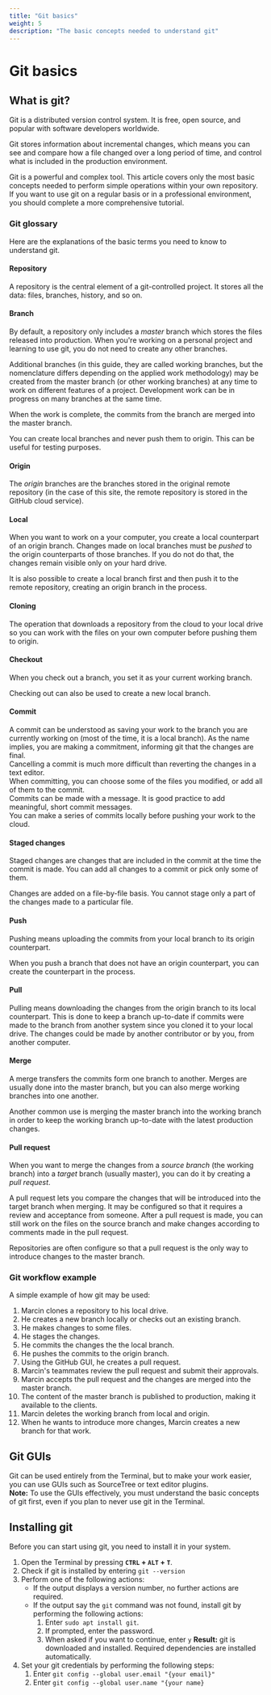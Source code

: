 ```yaml
---
title: "Git basics"
weight: 5
description: "The basic concepts needed to understand git"
---
```

# Git basics
## What is git?
Git is a distributed version control system. It is free, open source, and popular with software developers worldwide.  

Git stores information about incremental changes, which means you can see and compare how a file changed over a long period of time, and control what is included in the production environment.

Git is a powerful and complex tool. This article covers only the most basic concepts needed to perform simple operations within your own repository. If you want to use git on a regular basis or in a professional environment, you should complete a more comprehensive tutorial.

### Git glossary
Here are the explanations of the basic terms you need to know to understand git.
#### Repository
A repository is the central element of a git-controlled project. It stores all the data: files, branches, history, and so on.
#### Branch
By default, a repository only includes a *master* branch which stores the files released into production. When you're working on a personal project and learning to use git, you do not need to create any other branches.  

Additional branches (in this guide, they are called working branches, but the nomenclature differs depending on the applied work methodology) may be created from the master branch (or other working branches) at any time to work on different features of a project. Development work can be in progress on many branches at the same time.

When the work is complete, the commits from the branch are merged into the master branch.

You can create local branches and never push them to origin. This can be useful for testing purposes.
#### Origin
The *origin* branches are the branches stored in the original remote repository (in the case of this site, the remote repository is stored in the GitHub cloud service).
#### Local
When you want to work on a your computer, you create a local counterpart of an origin branch. Changes made on local branches must be *pushed* to the origin counterparts of those branches. If you do not do that, the changes remain visible only on your hard drive.

It is also possible to create a local branch first and then push it to the remote repository, creating an origin branch in the process.
#### Cloning
The operation that downloads a repository from the cloud to your local drive so you can work with the files on your own computer before pushing them to origin.
#### Checkout
When you check out a branch, you set it as your current working branch.

Checking out can also be used to create a new local branch.
#### Commit
A commit can be understood as saving your work to the branch you are currently working on (most of the time, it is a local branch). As the name implies, you are making a commitment, informing git that the changes are final.  
Cancelling a commit is much more difficult than reverting the changes in a text editor.  
When committing, you can choose some of the files you modified, or add all of them to the commit.  
Commits can be made with a message. It is good practice to add meaningful, short commit messages.  
You can make a series of commits locally before pushing your work to the cloud.
#### Staged changes
Staged changes are changes that are included in the commit at the time the commit is made. You can add all changes to a commit or pick only some of them.

Changes are added on a file-by-file basis. You cannot stage only a part of the changes made to a particular file.
#### Push
Pushing means uploading the commits from your local branch to its origin counterpart.

When you push a branch that does not have an origin counterpart, you can create the counterpart in the process.
#### Pull
Pulling means downloading the changes from the origin branch to its local counterpart. This is done to keep a branch up-to-date if commits were made to the branch from another system since you cloned it to your local drive. The changes could be made by another contributor or by you, from another computer.
#### Merge
A merge transfers the commits form one branch to another. Merges are usually done into the master branch, but you can also merge working branches into one another.

Another common use is merging the master branch into the working branch in order to keep the working branch up-to-date with the latest production changes.
#### Pull request
When you want to merge the changes from a *source branch* (the working branch) into a *target* branch (usually master), you can do it by creating a *pull request*.

A pull request lets you compare the changes that will be introduced into the target branch when merging. It may be configured so that it requires a review and acceptance from someone. After a pull request is made, you can still work on the files on the source branch and make changes according to comments made in the pull request.

Repositories are often configure so that a pull request is the only way to introduce changes to the master branch.
### Git workflow example

A simple example of how git may be used:
1. Marcin clones a repository to his local drive.
2. He creates a new branch locally or checks out an existing branch.
3. He makes changes to some files.
4. He stages the changes.
5. He commits the changes the the local branch.
6. He pushes the commits to the origin branch.
7. Using the GitHub GUI, he creates a pull request.
8. Marcin's teammates review the pull request and submit their approvals.
9. Marcin accepts the pull request and the changes are merged into the master branch.
10. The content of the master branch is published to production, making it available to the clients.
11. Marcin deletes the working branch from local and origin.
12. When he wants to introduce more changes, Marcin creates a new branch for that work.

## Git GUIs
Git can be used entirely from the Terminal, but to make your work easier, you can use GUIs such as SourceTree or text editor plugins.  
**Note:** To use the GUIs effectively, you must understand the basic concepts of git first, even if you plan to never use git in the Terminal.

## Installing git
Before you can start using git, you need to install it in your system.

1. Open the Terminal by pressing **`CTRL` + `ALT` + `T`**.
1. Check if git is installed by entering `git --version`
2. Perform one of the following actions:
   - If the output displays a version number, no further actions are required.
   - If the output say the `git` command was not found, install git by performing the following actions:
     1. Enter `sudo apt install git`. 
     2. If prompted, enter the password.
     3. When asked if you want to continue, enter `y`
     **Result:** git is downloaded and installed. Required dependencies are installed automatically.
3. Set your git credentials by performing the following steps:
   1. Enter `git config --global user.email "{your email}"`
   2. Enter `git config --global user.name "{your name}`